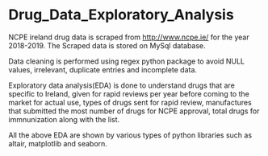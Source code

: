 # Drug_Data_Exploratory_Analysis

NCPE ireland drug data is scraped from http://www.ncpe.ie/ for the year 2018-2019. The Scraped data is stored on MySql database.

Data cleaning is performed using regex python package to avoid NULL values, irrelevant, duplicate entries and incomplete data.

Exploratory data analysis(EDA) is done to understand drugs that are specific to Ireland, given for rapid reviews per year before coming to the market for actual use, types of drugs sent for rapid review, manufactures that submitted the most number of drugs for NCPE approval, total drugs for immnunization along with the list.

All the above EDA are shown by various types of python libraries such as altair, matplotlib and seaborn.
